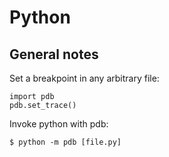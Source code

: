 # Python

## General notes

Set a breakpoint in any arbitrary file:
```
import pdb
pdb.set_trace()
```

Invoke python with pdb:
```
$ python -m pdb [file.py]
```
